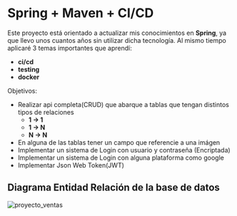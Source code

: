 # Spring + Maven + CI/CD

Este proyecto está orientado a actualizar mis conocimientos en **Spring**, ya que llevo unos cuantos años sin utilizar dicha tecnología. 
Al mismo tiempo aplicaré 3 temas importantes que aprendí: 
- **ci/cd**
- **testing**
- **docker**

Objetivos:
- Realizar api completa(CRUD) que abarque a tablas que tengan distintos tipos de relaciones
    - **1 -> 1**
    - **1 -> N**
    - **N -> N**
- En alguna de las tablas tener un campo que referencie a una imágen
- Implementar un sistema de Login con usuario y contraseña (Encriptada)
- Implementar un sistema de Login con alguna plataforma como google
- Implementar Json Web Token(JWT)

## Diagrama Entidad Relación de la base de datos
![proyecto_ventas](https://github.com/user-attachments/assets/60b35607-a9bf-474d-abef-4c20ec155877)



